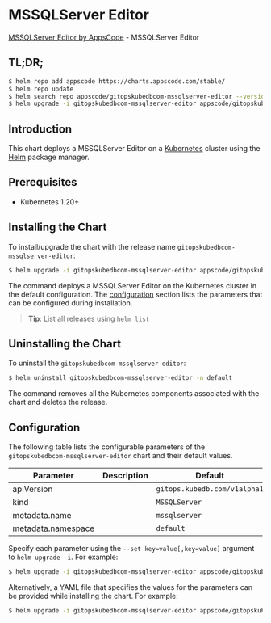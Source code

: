 # MSSQLServer Editor

[MSSQLServer Editor by AppsCode](https://appscode.com) - MSSQLServer Editor

## TL;DR;

```bash
$ helm repo add appscode https://charts.appscode.com/stable/
$ helm repo update
$ helm search repo appscode/gitopskubedbcom-mssqlserver-editor --version=v0.23.0
$ helm upgrade -i gitopskubedbcom-mssqlserver-editor appscode/gitopskubedbcom-mssqlserver-editor -n default --create-namespace --version=v0.23.0
```

## Introduction

This chart deploys a MSSQLServer Editor on a [Kubernetes](http://kubernetes.io) cluster using the [Helm](https://helm.sh) package manager.

## Prerequisites

- Kubernetes 1.20+

## Installing the Chart

To install/upgrade the chart with the release name `gitopskubedbcom-mssqlserver-editor`:

```bash
$ helm upgrade -i gitopskubedbcom-mssqlserver-editor appscode/gitopskubedbcom-mssqlserver-editor -n default --create-namespace --version=v0.23.0
```

The command deploys a MSSQLServer Editor on the Kubernetes cluster in the default configuration. The [configuration](#configuration) section lists the parameters that can be configured during installation.

> **Tip**: List all releases using `helm list`

## Uninstalling the Chart

To uninstall the `gitopskubedbcom-mssqlserver-editor`:

```bash
$ helm uninstall gitopskubedbcom-mssqlserver-editor -n default
```

The command removes all the Kubernetes components associated with the chart and deletes the release.

## Configuration

The following table lists the configurable parameters of the `gitopskubedbcom-mssqlserver-editor` chart and their default values.

|     Parameter      | Description |                 Default                 |
|--------------------|-------------|-----------------------------------------|
| apiVersion         |             | <code>gitops.kubedb.com/v1alpha1</code> |
| kind               |             | <code>MSSQLServer</code>                |
| metadata.name      |             | <code>mssqlserver</code>                |
| metadata.namespace |             | <code>default</code>                    |


Specify each parameter using the `--set key=value[,key=value]` argument to `helm upgrade -i`. For example:

```bash
$ helm upgrade -i gitopskubedbcom-mssqlserver-editor appscode/gitopskubedbcom-mssqlserver-editor -n default --create-namespace --version=v0.23.0 --set apiVersion=gitops.kubedb.com/v1alpha1
```

Alternatively, a YAML file that specifies the values for the parameters can be provided while
installing the chart. For example:

```bash
$ helm upgrade -i gitopskubedbcom-mssqlserver-editor appscode/gitopskubedbcom-mssqlserver-editor -n default --create-namespace --version=v0.23.0 --values values.yaml
```
